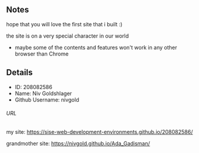 ## Notes
hope that you will love the first site that i built :)

the site is on a very special character in our world
* maybe some of the contents and features won't work in any other browser than Chrome

## Details
* ID: 208082586
* Name: Niv Goldshlager
* Github Username: nivgold
###### URL
my site: https://sise-web-development-environments.github.io/208082586/

grandmother site: https://nivgold.github.io/Ada_Gadisman/

